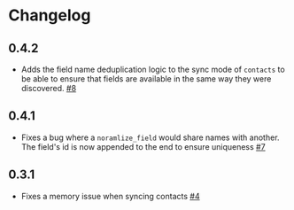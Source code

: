 # Changelog

## 0.4.2
  * Adds the field name deduplication logic to the sync mode of `contacts` to be able to ensure that fields are available in the same way they were discovered. [#8](https://github.com/singer-io/tap-emarsys/pull/8)

## 0.4.1
  * Fixes a bug where a `noramlize_field` would share names with another. The field's id is now appended to the end to ensure uniqueness [#7](https://github.com/singer-io/tap-emarsys/pull/7)

## 0.3.1
  * Fixes a memory issue when syncing contacts [#4](https://github.com/singer-io/tap-emarsys/pull/4)

